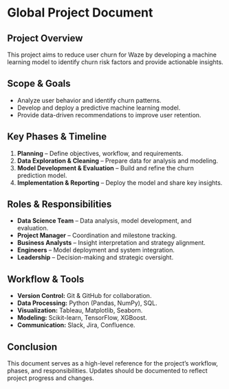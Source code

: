 # Global Project Document

## Project Overview
This project aims to reduce user churn for Waze by developing a machine learning model to identify churn risk factors and provide actionable insights.

## Scope & Goals
- Analyze user behavior and identify churn patterns.
- Develop and deploy a predictive machine learning model.
- Provide data-driven recommendations to improve user retention.

## Key Phases & Timeline
1. **Planning** – Define objectives, workflow, and requirements.
2. **Data Exploration & Cleaning** – Prepare data for analysis and modeling.
3. **Model Development & Evaluation** – Build and refine the churn prediction model.
4. **Implementation & Reporting** – Deploy the model and share key insights.

## Roles & Responsibilities
- **Data Science Team** – Data analysis, model development, and evaluation.
- **Project Manager** – Coordination and milestone tracking.
- **Business Analysts** – Insight interpretation and strategy alignment.
- **Engineers** – Model deployment and system integration.
- **Leadership** – Decision-making and strategic oversight.

## Workflow & Tools
- **Version Control:** Git & GitHub for collaboration.
- **Data Processing:** Python (Pandas, NumPy), SQL.
- **Visualization:** Tableau, Matplotlib, Seaborn.
- **Modeling:** Scikit-learn, TensorFlow, XGBoost.
- **Communication:** Slack, Jira, Confluence.

## Conclusion
This document serves as a high-level reference for the project’s workflow, phases, and responsibilities. Updates should be documented to reflect project progress and changes.
